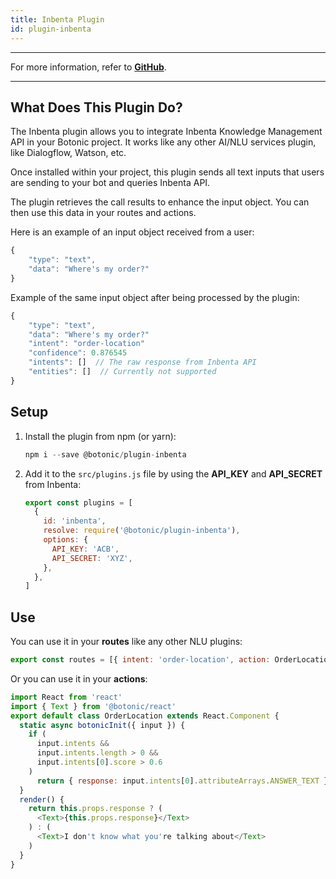 ```yaml
---
title: Inbenta Plugin
id: plugin-inbenta
---
```


---

For more information, refer to **[GitHub](https://github.com/hubtype/botonic/tree/master/packages/botonic-plugin-inbenta)**.

---

## What Does This Plugin Do?

The Inbenta plugin allows you to integrate Inbenta Knowledge Management API in your Botonic project. It works like any other AI/NLU services plugin, like Dialogflow, Watson, etc. 

Once installed within your project, this plugin sends all text inputs that users are sending to your bot and queries Inbenta API. 

The plugin retrieves the call results to enhance the input object. You can then use this data in your routes and actions.

Here is an example of an input object received from a user:
```javascript
{
    "type": "text",
    "data": "Where's my order?"
}
```

Example of the same input object after being processed by the plugin:
```javascript
{
    "type": "text",
    "data": "Where's my order?"
    "intent": "order-location"
    "confidence": 0.876545
    "intents": []  // The raw response from Inbenta API
    "entities": []  // Currently not supported
}
```

## Setup

1. Install the plugin from npm (or yarn):
   ```javascript
   npm i --save @botonic/plugin-inbenta
   ```

2. Add it to the `src/plugins.js` file by using the **API_KEY** and **API_SECRET** from Inbenta:
   ```javascript
   export const plugins = [
     {
       id: 'inbenta',
       resolve: require('@botonic/plugin-inbenta'),
       options: {
         API_KEY: 'ACB',
         API_SECRET: 'XYZ',
       },
     },
   ]
   ```
   
## Use   

You can use it in your **routes** like any other NLU plugins:

   ```javascript
   export const routes = [{ intent: 'order-location', action: OrderLocation }]
   ```

Or you can use it in your **actions**:

   ```javascript
   import React from 'react'
   import { Text } from '@botonic/react'
   export default class OrderLocation extends React.Component {
     static async botonicInit({ input }) {
       if (
         input.intents &&
         input.intents.length > 0 &&
         input.intents[0].score > 0.6
       )
         return { response: input.intents[0].attributeArrays.ANSWER_TEXT }
     }
     render() {
       return this.props.response ? (
         <Text>{this.props.response}</Text>
       ) : (
         <Text>I don't know what you're talking about</Text>
       )
     }
   }
   ```